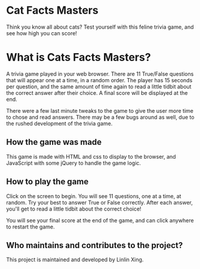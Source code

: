 # Cat Facts Masters

Think you know all about cats? Test yourself with this feline trivia game, and see how high you can score!

# What is Cats Facts Masters?

A trivia game played in your web browser. There are 11 True/False questions that will appear one at a time, in a random order. The player has 15 seconds per question, and the same amount of time again to read a little tidbit about the correct answer after their choice. A final score will be displayed at the end.

There were a few last minute tweaks to the game to give the user more time to chose and read answers. There may be a few bugs around as well, due to the rushed development of the trivia game.

## How the game was made

This game is made with HTML and css to display to the browser, and JavaScript with some jQuery to handle the game logic.

## How to play the game

Click on the screen to begin. You will see 11 questions, one at a time, at random. Try your best to answer True or False correctly. After each answer, you'll get to read a little tidbit about the correct choice!

You will see your final score at the end of the game, and can click anywhere to restart the game.

## Who maintains and contributes to the project?

This project is maintained and developed by Linlin Xing.
